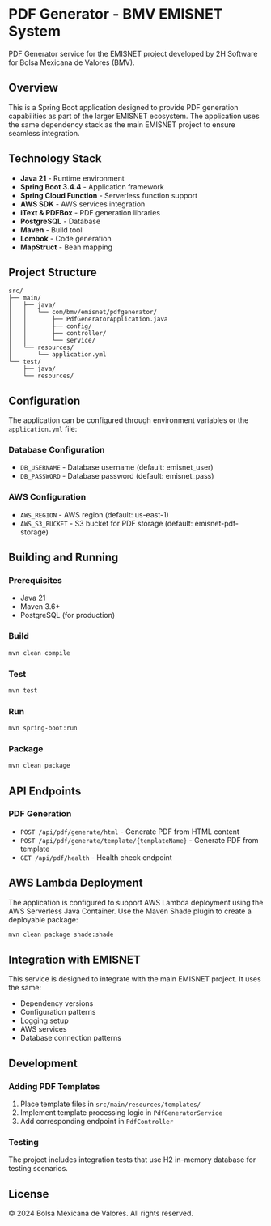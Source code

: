 # PDF Generator - BMV EMISNET System

PDF Generator service for the EMISNET project developed by 2H Software for Bolsa Mexicana de Valores (BMV).

## Overview

This is a Spring Boot application designed to provide PDF generation capabilities as part of the larger EMISNET ecosystem. The application uses the same dependency stack as the main EMISNET project to ensure seamless integration.

## Technology Stack

- **Java 21** - Runtime environment
- **Spring Boot 3.4.4** - Application framework
- **Spring Cloud Function** - Serverless function support
- **AWS SDK** - AWS services integration
- **iText & PDFBox** - PDF generation libraries
- **PostgreSQL** - Database
- **Maven** - Build tool
- **Lombok** - Code generation
- **MapStruct** - Bean mapping

## Project Structure

```
src/
├── main/
│   ├── java/
│   │   └── com/bmv/emisnet/pdfgenerator/
│   │       ├── PdfGeneratorApplication.java
│   │       ├── config/
│   │       ├── controller/
│   │       └── service/
│   └── resources/
│       └── application.yml
└── test/
    ├── java/
    └── resources/
```

## Configuration

The application can be configured through environment variables or the `application.yml` file:

### Database Configuration
- `DB_USERNAME` - Database username (default: emisnet_user)
- `DB_PASSWORD` - Database password (default: emisnet_pass)

### AWS Configuration
- `AWS_REGION` - AWS region (default: us-east-1)
- `AWS_S3_BUCKET` - S3 bucket for PDF storage (default: emisnet-pdf-storage)

## Building and Running

### Prerequisites
- Java 21
- Maven 3.6+
- PostgreSQL (for production)

### Build
```bash
mvn clean compile
```

### Test
```bash
mvn test
```

### Run
```bash
mvn spring-boot:run
```

### Package
```bash
mvn clean package
```

## API Endpoints

### PDF Generation
- `POST /api/pdf/generate/html` - Generate PDF from HTML content
- `POST /api/pdf/generate/template/{templateName}` - Generate PDF from template
- `GET /api/pdf/health` - Health check endpoint

## AWS Lambda Deployment

The application is configured to support AWS Lambda deployment using the AWS Serverless Java Container. Use the Maven Shade plugin to create a deployable package:

```bash
mvn clean package shade:shade
```

## Integration with EMISNET

This service is designed to integrate with the main EMISNET project. It uses the same:
- Dependency versions
- Configuration patterns
- Logging setup
- AWS services
- Database connection patterns

## Development

### Adding PDF Templates
1. Place template files in `src/main/resources/templates/`
2. Implement template processing logic in `PdfGeneratorService`
3. Add corresponding endpoint in `PdfController`

### Testing
The project includes integration tests that use H2 in-memory database for testing scenarios.

## License

© 2024 Bolsa Mexicana de Valores. All rights reserved.
